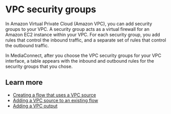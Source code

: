 # VPC security groups<a name="hp-vpc-interface-security-groups"></a>

In Amazon Virtual Private Cloud \(Amazon VPC\), you can add security groups to your VPC\. A security group acts as a virtual firewall for an Amazon EC2 instance within your VPC\. For each security group, you add rules that control the inbound traffic, and a separate set of rules that control the outbound traffic\. 

In MediaConnect, after you choose the VPC security groups for your VPC interface, a table appears with the inbound and outbound rules for the security groups that you chose\.

## Learn more<a name="hp-vpc-interface-security-groups-learn"></a>
+ [Creating a flow that uses a VPC source](https://docs.aws.amazon.com/mediaconnect/latest/ug/flows-create-vpc-source.html?icmpid=docs_mediaconnect_help_panel_hp-vpc-interfaces)
+ [Adding a VPC source to an existing flow](https://docs.aws.amazon.com/mediaconnect/latest/ug/source-adding-vpc.html?icmpid=docs_mediaconnect_help_panel_hp-vpc-interfaces)
+ [Adding a VPC output](https://docs.aws.amazon.com/mediaconnect/latest/ug/outputs-add-vpc.html?icmpid=docs_mediaconnect_help_panel_hp-vpc-interfaces)